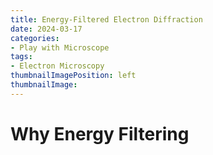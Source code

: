 ```yaml
---
title: Energy-Filtered Electron Diffraction
date: 2024-03-17
categories:
- Play with Microscope
tags:
- Electron Microscopy
thumbnailImagePosition: left
thumbnailImage: 
---
```


# Why Energy Filtering
